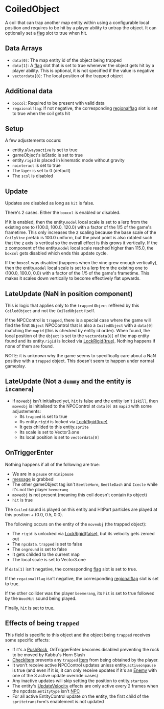 # CoiledObject
A coil that can trap another map entity within using a configurable local position and requires to be hit by a player ability to untrap the object. It can optionally set a [flag](../../../Flags%20arrays/flags.md) slot to true when hit.

## Data Arrays
- `data[0]`: The map entity id of the object being trapped
- `data[1]`: A [flag](../../../Flags%20arrays/flags.md) slot that is set to true whenever the object gets hit by a player ability. This is optional, it is not specified if the value is negative
- `vectordata[0]`: The local position of the trapped object

## Additional data
- `boxcol`: Required to be present with valid data
- `regaionalflag`: If not negative, the corresponding [regionalflag](../../../Flags%20arrays/Regionalflags.md) slot is set to true when the coil gets hit

## Setup
A few adjustements occurs:
- entity.`alwaysactive` is set to true
- gameObject's isStatic is set to true
- entity.`rigid` is placed in kinematic mode without gravity
- `nointeract` is set to true
- The layer is set to 0 (default)
- The `scol` is disabled

## Update
Updates are disabled as long as `hit` is false.

There's 2 cases. Either the `boxcol` is enabled or disabled.

If it is enabled, then the entity.`model` local scale is set to a lerp from the existing one to (100.0, 100.0, 120.0) with a factor of the 1/5 of the game's frametime. This only increases the z scaling because the base scale of the `CoilyVine` prefab is 100.0 uniform, but the pivot point is also rotated such that the z axis is vertical so the overall effect is this grows it vertically. If the z component of the entity.`model` local scale reached higher than 115.0, the `boxcol` gets disabled which ends this update cycle.

If the `boxcol` was disabled (happens when the vine grew enough vertically), then the entity.`model` local scale is set to a lerp from the existing one to (100.0, 100.0, 0.0) with a factor of the 1/5 of the game's frametime. This makes it scales down vertically to become effectively flat upwards.

## LateUpdate (NaN in position component)
This is logic that applies only to the `trapped` `Object` reffered by this `CoiledObject` and not the `CoiledObject` itself.

If the NPCControl is `trapped`, there is a special case where the game will find the first `Object` NPCControl that is also a `CoiledObject` with a `data[0]` matching the `mapid` (this is checked by entity id order). When found, the local position of the `Object` is set to the `vectordata[0]` of the map entity found and its entity.`rigid` is locked via [LockRigid(true)](../../EntityControl/EntityControl%20Methods.md#lockrigid). Nothing happens if none of them are found.

NOTE: it is unknown why the game seems to specifically care about a NaN positive with a `trapped` object. This doesn't seem to happen under normal gameplay.

## LateUpdate (Not a `dummy` and the entity is `incamera`)
- If `moveobj` isn't initialised yet, `hit` is false and the entity isn't `iskill`, then `moveobj` is initialised to the NPCControl at `data[0]` as `mapid` with some adjustements:
  - Its `trapped` is set to true
  - Its entity.`rigid` is locked via [LockRigid(true)](../EntityControl/EntityControl%20Methods.md#lockrigid)
  - It gets childed to this entity.`sprite`
  - Its scale is set to Vector3.one
  - Its local position is set to `vectordata[0]`

## OnTriggerEnter
Nothing happens if all of the following are true:
- We are in a `pause` or `minipause`
- [message](../../../SetText/Notable%20states.md#message) is grabbed
- The other gameObject tag isn't `BeetleHorn`, `BeetleDash` and `Icecle` while it's not the player `beemerang`
- `moveobj` is not present (meaning this coil doesn't contain its object)
- `hit` is true

The `Coiled` sound is played on this entity and HitPart particles are played at this position + (0.0, 0.5, 0.0).

The following occurs on the entity of the `moveobj` (the trapped object):
- The `rigid` is unlocked via [LockRigid(false)](../../EntityControl/EntityControl%20Methods.md#lockrigid), but its velocity gets zeroed out
- The `npcdata.trapped` is set to false
- The `onground` is set to false
- It gets childed to the current map
- The local scale is set to Vector3.one

If `data[1]` isn't negative, the corresponding [flag](../../../Flags%20arrays/flags.md) slot is set to true.

If the `regaionalflag` isn't negative, the corresponding [regionalflag](../../../Flags%20arrays/Regionalflags.md) slot is set to true.

If the other collider was the player `beemerang`, its `hit` is set to true followed by the `WoodHit` sound being played.

Finally, `hit` is set to true.

## Effects of being `trapped`
This field is specific to this object and the object being `trapped` receives some specific effects:
- If it's a [PushRock](PushRock.md), OnTriggerEnter becomes disabled preventing the rock to be moved by Kabbu's Horn Slash
- [CheckItem](../Notable%20methods/CheckItem.md) prevents any `trapped` [Item](Item.md) from being obtained by the player.
- It won't receive active NPCControl updates unless entity.`activeonpause` is true (and even if it is, it can only receive updates if it's an [Enemy](../NPCType.md#enemy) with one of the 3 active update override cases)
- Any inactive updates will skip setting the position to entity.`startpos`
- The entity's [UpdateVelocity](../../EntityControl/Update%20process/UpdateVelocity.md) effects are only active every 2 frames when the npcdata.`entitytype` isn't [NPC](../NPC.md)
- For all active EntityControl update on the entity, the first child of the `spritetransform`'s enablement is not updated
